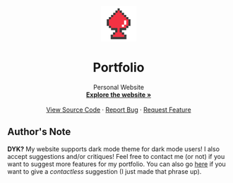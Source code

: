 <a id="readme-top"></a>

<!-- PROJECT LOGO -->
<br />
<div align="center">
  <a href="https://github.com/krislette/portfolio">
    <img src="assets/icon.png" alt="Logo" width="80" height="80">
  </a>

  <h1 align="center">Portfolio</h1>
  <p align="center">
    Personal Website
    <br />
    <a href="https://acelixir.tech/"><strong>Explore the website »</strong></a>
    <br />
    <br />
    <a href="https://github.com/krislette/portfolio">View Source Code</a>
    ·
    <a href="https://github.com/krislette/jeepney-navigation/issues">Report Bug</a>
    ·
    <a href="https://github.com/krislette/jeepney-navigation/issues">Request Feature</a>
  </p>
</div>

## Author's Note
**DYK?** My website supports dark mode theme for dark mode users! I also accept suggestions and/or critiques!
Feel free to contact me (or not) if you want to suggest more features for my portfolio. You can also go [here](https://github.com/krislette/issues) 
if you want to give a *contactless* suggestion (I just made that phrase up). 

